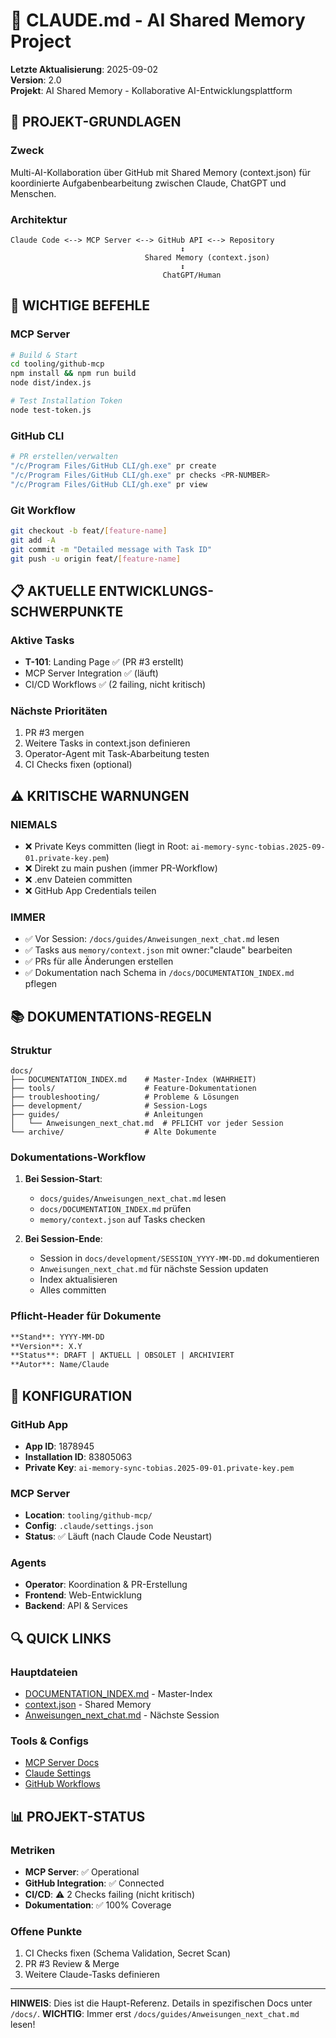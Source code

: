 # 🤖 CLAUDE.md - AI Shared Memory Project

**Letzte Aktualisierung**: 2025-09-02  
**Version**: 2.0  
**Projekt**: AI Shared Memory - Kollaborative AI-Entwicklungsplattform

## 🎯 PROJEKT-GRUNDLAGEN

### Zweck
Multi-AI-Kollaboration über GitHub mit Shared Memory (context.json) für koordinierte Aufgabenbearbeitung zwischen Claude, ChatGPT und Menschen.

### Architektur
```
Claude Code <--> MCP Server <--> GitHub API <--> Repository
                                      ↕
                              Shared Memory (context.json)
                                      ↕
                                  ChatGPT/Human
```

## 🚀 WICHTIGE BEFEHLE

### MCP Server
```bash
# Build & Start
cd tooling/github-mcp
npm install && npm run build
node dist/index.js

# Test Installation Token
node test-token.js
```

### GitHub CLI
```bash
# PR erstellen/verwalten
"/c/Program Files/GitHub CLI/gh.exe" pr create
"/c/Program Files/GitHub CLI/gh.exe" pr checks <PR-NUMBER>
"/c/Program Files/GitHub CLI/gh.exe" pr view
```

### Git Workflow
```bash
git checkout -b feat/[feature-name]
git add -A
git commit -m "Detailed message with Task ID"
git push -u origin feat/[feature-name]
```

## 📋 AKTUELLE ENTWICKLUNGS-SCHWERPUNKTE

### Aktive Tasks
- **T-101**: Landing Page ✅ (PR #3 erstellt)
- MCP Server Integration ✅ (läuft)
- CI/CD Workflows ✅ (2 failing, nicht kritisch)

### Nächste Prioritäten
1. PR #3 mergen
2. Weitere Tasks in context.json definieren
3. Operator-Agent mit Task-Abarbeitung testen
4. CI Checks fixen (optional)

## ⚠️ KRITISCHE WARNUNGEN

### NIEMALS
- ❌ Private Keys committen (liegt in Root: `ai-memory-sync-tobias.2025-09-01.private-key.pem`)
- ❌ Direkt zu main pushen (immer PR-Workflow)
- ❌ .env Dateien committen
- ❌ GitHub App Credentials teilen

### IMMER
- ✅ Vor Session: `/docs/guides/Anweisungen_next_chat.md` lesen
- ✅ Tasks aus `memory/context.json` mit owner:"claude" bearbeiten
- ✅ PRs für alle Änderungen erstellen
- ✅ Dokumentation nach Schema in `/docs/DOCUMENTATION_INDEX.md` pflegen

## 📚 DOKUMENTATIONS-REGELN

### Struktur
```
docs/
├── DOCUMENTATION_INDEX.md    # Master-Index (WAHRHEIT)
├── tools/                    # Feature-Dokumentationen
├── troubleshooting/          # Probleme & Lösungen
├── development/              # Session-Logs
├── guides/                   # Anleitungen
│   └── Anweisungen_next_chat.md  # PFLICHT vor jeder Session
└── archive/                  # Alte Dokumente
```

### Dokumentations-Workflow
1. **Bei Session-Start**: 
   - `docs/guides/Anweisungen_next_chat.md` lesen
   - `docs/DOCUMENTATION_INDEX.md` prüfen
   - `memory/context.json` auf Tasks checken

2. **Bei Session-Ende**:
   - Session in `docs/development/SESSION_YYYY-MM-DD.md` dokumentieren
   - `Anweisungen_next_chat.md` für nächste Session updaten
   - Index aktualisieren
   - Alles committen

### Pflicht-Header für Dokumente
```markdown
**Stand**: YYYY-MM-DD  
**Version**: X.Y  
**Status**: DRAFT | AKTUELL | OBSOLET | ARCHIVIERT
**Autor**: Name/Claude
```

## 🔧 KONFIGURATION

### GitHub App
- **App ID**: 1878945
- **Installation ID**: 83805063
- **Private Key**: `ai-memory-sync-tobias.2025-09-01.private-key.pem`

### MCP Server
- **Location**: `tooling/github-mcp/`
- **Config**: `.claude/settings.json`
- **Status**: ✅ Läuft (nach Claude Code Neustart)

### Agents
- **Operator**: Koordination & PR-Erstellung
- **Frontend**: Web-Entwicklung
- **Backend**: API & Services

## 🔍 QUICK LINKS

### Hauptdateien
- [DOCUMENTATION_INDEX.md](docs/DOCUMENTATION_INDEX.md) - Master-Index
- [context.json](memory/context.json) - Shared Memory
- [Anweisungen_next_chat.md](docs/guides/Anweisungen_next_chat.md) - Nächste Session

### Tools & Configs
- [MCP Server Docs](docs/tools/MCP_GITHUB_SERVER.md)
- [Claude Settings](.claude/settings.json)
- [GitHub Workflows](.github/workflows/)

## 📊 PROJEKT-STATUS

### Metriken
- **MCP Server**: ✅ Operational
- **GitHub Integration**: ✅ Connected
- **CI/CD**: ⚠️ 2 Checks failing (nicht kritisch)
- **Dokumentation**: ✅ 100% Coverage

### Offene Punkte
1. CI Checks fixen (Schema Validation, Secret Scan)
2. PR #3 Review & Merge
3. Weitere Claude-Tasks definieren

---

**HINWEIS**: Dies ist die Haupt-Referenz. Details in spezifischen Docs unter `/docs/`. 
**WICHTIG**: Immer erst `/docs/guides/Anweisungen_next_chat.md` lesen!
